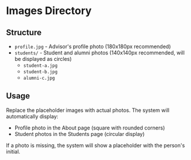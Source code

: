 # Images Directory

## Structure

- `profile.jpg` - Advisor's profile photo (180x180px recommended)
- `students/` - Student and alumni photos (140x140px recommended, will be displayed as circles)
  - `student-a.jpg`
  - `student-b.jpg`
  - `alumni-c.jpg`

## Usage

Replace the placeholder images with actual photos. The system will automatically display:
- Profile photo in the About page (square with rounded corners)
- Student photos in the Students page (circular display)

If a photo is missing, the system will show a placeholder with the person's initial.


